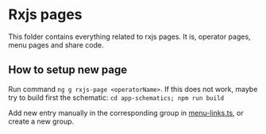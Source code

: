 # Rxjs pages

This folder contains everything related to rxjs pages. It is, operator pages, menu pages and share code.

## How to setup new page

Run command `ng g rxjs-page <operatorName>`. If this does not work, maybe try to build first the schematic: `cd app-schematics; npm run build`

Add new entry manually in the corresponding group in [menu-links.ts](./home/menu-links.ts), or create a new group.
